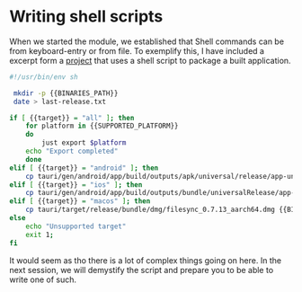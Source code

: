 # Writing shell scripts

When we started the module, we established that Shell commands can be from
keyboard-entry or from file. To exemplify this, I have included a excerpt form a
[project](https://github.com/opeolluwa/filesync/blob/master/justfile) that uses
a shell script to package a built application.

```sh
#!/usr/bin/env sh

 mkdir -p {{BINARIES_PATH}}
 date > last-release.txt

if [ {{target}} = "all" ]; then 
    for platform in {{SUPPORTED_PLATFORM}}
    do
        just export $platform
    echo "Export completed"
    done 
elif [ {{target}} = "android" ]; then
    cp tauri/gen/android/app/build/outputs/apk/universal/release/app-universal-release.apk {{BINARIES_PATH}}/{{APP_NAME}}.apk
elif [ {{target}} = "ios" ]; then 
    cp tauri/gen/android/app/build/outputs/bundle/universalRelease/app-universal-release.aab {{BINARIES_PATH}}/{{APP_NAME}}.aab
elif [ {{target}} = "macos" ]; then
    cp tauri/target/release/bundle/dmg/filesync_0.7.13_aarch64.dmg {{BINARIES_PATH}}/{{APP_NAME}}.dmg
else 
    echo "Unsupported target"
    exit 1;
fi
```

It would seem as tho there is a lot of complex things going on here. In the next
session, we will demystify the script and prepare you to be able to write one of
such. 
